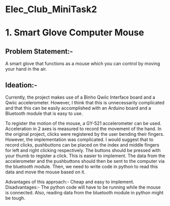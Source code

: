 # Elec_Club_MiniTask2
# 1. Smart Glove Computer Mouse
## Problem Statement:-
A smart glove that functions as a mouse which you can control by moving your hand in the air.

## Ideation:- 
Currently, the project makes use of a Binho Qwiic Interface board and a Qwiic accelerometer. However, I think that this is unnecessarily complicated and that this can be easily accomplished with an Arduino board and a Bluetooth module that is easy to use.

To register the motion of the mouse, a GY-521 accelerometer can be used. Acceleration in 2 axes is measured to record the movement of the hand. In the original project, clicks were registered by the user bending their fingers. However, the implementation was complicated. I would suggest that to record clicks, pushbuttons can be placed on the index and middle fingers for left and right clicking respectively. The buttons should be pressed with your thumb to register a click. This is easier to implement. The data from the accelerometer and the pushbuttons should then be sent to the computer via the bluetooth module. Then, we need to write code in python to read this data and move the mouse based on it.

Advantages of this approach:- Cheap and easy to implement.
Disadvantages:- The python code will have to be running while the mouse is connected. Also, reading data from the bluetooth module in python might be tough.
